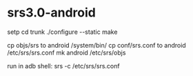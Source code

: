 # srs3.0-android
setp
cd trunk
./configure --static
make

cp objs/srs to android /system/bin/
cp conf/srs.conf to android /etc/srs/srs.conf
mk android /etc/srs/objs

run in adb shell: srs -c /etc/srs/srs.conf
